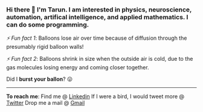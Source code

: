 ### Hi there 👋 I'm Tarun. I am interested in physics, neuroscience, automation, artifical intelligence, and applied mathematics. I can do some programming.

<!--
**tarun-ssharma/tarun-ssharma** is a ✨ _special_ ✨ repository because its `README.md` (this file) appears on your GitHub profile.

Here are some ideas to get you started:

- 🔭 I’m currently working on ...
- 🌱 I’m currently learning ...
- 👯 I’m looking to collaborate on ...
- 🤔 I’m looking for help with ...
- 💬 Ask me about ...
- 📫 How to reach me: ...
- 😄 Pronouns: ...
- ⚡ Fun fact: ...
-->

*⚡ Fun fact 1*: Balloons lose air over time because of diffusion through the presumably rigid balloon walls!

*⚡ Fun fact 2*: Balloons shrink in size when the outside air is cold, due to the gas molecules losing energy and coming closer together.

Did I **burst your ballon**? 😛


-----------------------------------------------------------------------------------
**To reach me**:
Find me @ [Linkedin](https://www.linkedin.com/in/t-sharma/)
If I were a bird, I would tweet more @ [Twitter](https://twitter.com/shy_wanderer)
Drop me a mail @ [Gmail](1starun8@gmail.com)
